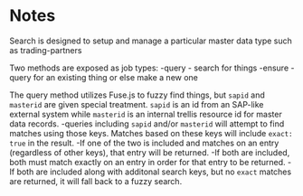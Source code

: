 # Notes

Search is designed to setup and manage a particular master data type such as trading-partners

Two methods are exposed as job types:
-query - search for things
-ensure - query for an existing thing or else make a new one

The query method utilizes Fuse.js to fuzzy find things, but `sapid` and `masterid` are given special treatment. `sapid` is an id from an SAP-like external system while `masterid` is an internal trellis resource id for master data records.
-queries including `sapid` and/or `masterid` will attempt to find matches using those keys. Matches based on these keys will include `exact: true` in the result.
-If one of the two is included and matches on an entry (regardless of other keys), that entry will be returned.
-If both are included, both must match exactly on an entry in order for that entry to be returned.
-If both are included along with additonal search keys, but no `exact` matches are returned, it will fall back to a fuzzy search.